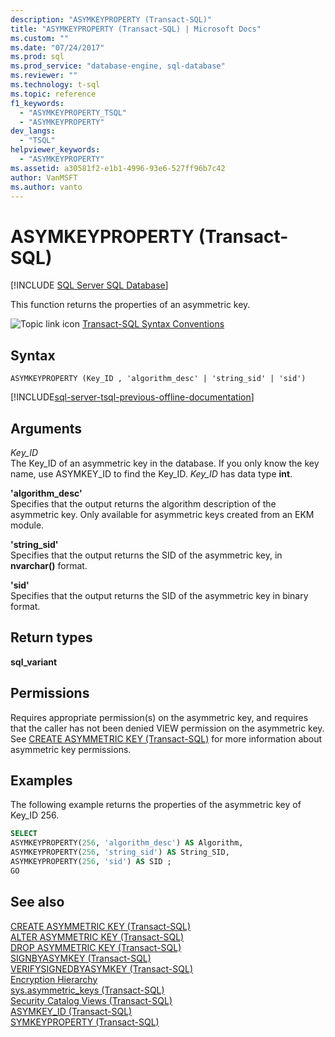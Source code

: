 ```yaml
---
description: "ASYMKEYPROPERTY (Transact-SQL)"
title: "ASYMKEYPROPERTY (Transact-SQL) | Microsoft Docs"
ms.custom: ""
ms.date: "07/24/2017"
ms.prod: sql
ms.prod_service: "database-engine, sql-database"
ms.reviewer: ""
ms.technology: t-sql
ms.topic: reference
f1_keywords: 
  - "ASYMKEYPROPERTY_TSQL"
  - "ASYMKEYPROPERTY"
dev_langs: 
  - "TSQL"
helpviewer_keywords: 
  - "ASYMKEYPROPERTY"
ms.assetid: a30581f2-e1b1-4996-93e6-527ff96b7c42
author: VanMSFT
ms.author: vanto
---
```

# ASYMKEYPROPERTY (Transact-SQL)
[!INCLUDE [SQL Server SQL Database](../../includes/applies-to-version/sql-asdb.md)]

This function returns the properties of an asymmetric key.
  
![Topic link icon](../../database-engine/configure-windows/media/topic-link.gif "Topic link icon") [Transact-SQL Syntax Conventions](../../t-sql/language-elements/transact-sql-syntax-conventions-transact-sql.md)
  
## Syntax  
  
```syntaxsql
ASYMKEYPROPERTY (Key_ID , 'algorithm_desc' | 'string_sid' | 'sid')  
```  
  
[!INCLUDE[sql-server-tsql-previous-offline-documentation](../../includes/sql-server-tsql-previous-offline-documentation.md)]

## Arguments
*Key_ID*  
The Key_ID of an asymmetric key in the database. If you only know the key name, use ASYMKEY_ID to find the Key_ID. *Key_ID* has data type **int**.
  
**'**algorithm_desc**'**  
Specifies that the output returns the algorithm description of the asymmetric key. Only available for asymmetric keys created from an EKM module.
  
**'**string_sid**'**  
Specifies that the output returns the SID of the asymmetric key, in **nvarchar()** format.
  
**'**sid**'**  
Specifies that the output returns the SID of the asymmetric key in binary format.
  
## Return types  
**sql_variant**
  
## Permissions  
Requires appropriate permission(s) on the asymmetric key, and requires that the caller has not been denied VIEW permission on the asymmetric key. See [CREATE ASYMMETRIC KEY &#40;Transact-SQL&#41;](../../t-sql/statements/create-asymmetric-key-transact-sql.md) for more information about asymmetric key permissions.
  
## Examples  
The following example returns the properties of the asymmetric key of Key_ID 256.
  
```sql
SELECT   
ASYMKEYPROPERTY(256, 'algorithm_desc') AS Algorithm,  
ASYMKEYPROPERTY(256, 'string_sid') AS String_SID,  
ASYMKEYPROPERTY(256, 'sid') AS SID ;  
GO  
```  
  
## See also
[CREATE ASYMMETRIC KEY &#40;Transact-SQL&#41;](../../t-sql/statements/create-asymmetric-key-transact-sql.md)  
[ALTER ASYMMETRIC KEY &#40;Transact-SQL&#41;](../../t-sql/statements/alter-asymmetric-key-transact-sql.md)  
[DROP ASYMMETRIC KEY &#40;Transact-SQL&#41;](../../t-sql/statements/drop-asymmetric-key-transact-sql.md)  
[SIGNBYASYMKEY &#40;Transact-SQL&#41;](../../t-sql/functions/signbyasymkey-transact-sql.md)  
[VERIFYSIGNEDBYASYMKEY &#40;Transact-SQL&#41;](../../t-sql/functions/verifysignedbyasymkey-transact-sql.md)  
[Encryption Hierarchy](../../relational-databases/security/encryption/encryption-hierarchy.md)  
[sys.asymmetric_keys &#40;Transact-SQL&#41;](../../relational-databases/system-catalog-views/sys-asymmetric-keys-transact-sql.md)  
[Security Catalog Views &#40;Transact-SQL&#41;](../../relational-databases/system-catalog-views/security-catalog-views-transact-sql.md)  
[ASYMKEY_ID &#40;Transact-SQL&#41;](../../t-sql/functions/asymkey-id-transact-sql.md)  
[SYMKEYPROPERTY &#40;Transact-SQL&#41;](../../t-sql/functions/symkeyproperty-transact-sql.md)
  
  
